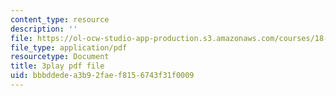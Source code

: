 ```yaml
---
content_type: resource
description: ''
file: https://ol-ocw-studio-app-production.s3.amazonaws.com/courses/18-03-differential-equations-spring-2010/bbbddedea3b92faef8156743f31f0009_WBJ_iXudb-s.pdf
file_type: application/pdf
resourcetype: Document
title: 3play pdf file
uid: bbbddede-a3b9-2fae-f815-6743f31f0009
---
```

